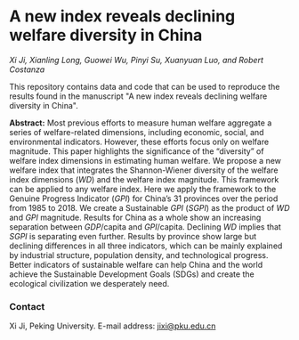 # A new index reveals declining welfare diversity in China
*Xi Ji, Xianling Long, Guowei Wu, Pinyi Su, Xuanyuan Luo, and Robert Costanza*

This repository contains data and code that can be used to reproduce the results found in the manuscript "A new index reveals declining welfare diversity in China".

**Abstract:** Most previous efforts to measure human welfare aggregate a series of welfare-related dimensions, including economic, social, and environmental indicators. However, these efforts focus only on welfare magnitude. This paper highlights the significance of the “diversity” of welfare index dimensions in estimating human welfare. We propose a new welfare index that integrates the Shannon-Wiener diversity of the welfare index dimensions (*WD*) and the welfare index magnitude. This framework can be applied to any welfare index. Here we apply the framework to the Genuine Progress Indicator (*GPI*) for China’s 31 provinces over the period from 1985 to 2018. We create a Sustainable *GPI* (*SGPI*) as the product of *WD* and *GPI* magnitude.  Results for China as a whole show an increasing separation between *GDP*/capita and *GPI*/capita. Declining *WD* implies that *SGPI* is separating even further. Results by province show large but declining differences in all three indicators, which can be mainly explained by industrial structure, population density, and technological progress. Better indicators of sustainable welfare can help China and the world achieve the Sustainable Development Goals (SDGs) and create the ecological civilization we desperately need.

### Contact
Xi Ji, Peking University. E-mail address: jixi@pku.edu.cn
